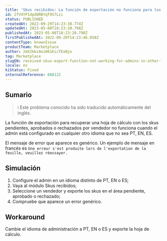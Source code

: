 ```yaml
---
title: 'Skus recibidos: La función de exportación no funciona para los administradores en otros idiomas (sólo PT, EN, ES)'
id: 2fV4YP1dpdQRBYqT9S7Lzi
status: PUBLISHED
createdAt: 2022-09-29T14:23:38.774Z
updatedAt: 2023-05-08T18:23:20.798Z
publishedAt: 2023-05-08T18:23:20.798Z
firstPublishedAt: 2022-09-29T14:23:46.858Z
contentType: knownIssue
productTeam: Marketplace
author: 2mXZkbi0oi061KicTExNjo
tag: Marketplace
slugEN: received-skus-export-function-not-working-for-admins-in-other-languages-only-pt-en-es
locale: es
kiStatus: Fixed
internalReference: 668122
---
```


## Sumario

>ℹ️ Este problema conocido ha sido traducido automáticamente del inglés.


La función de exportación para recuperar una hoja de cálculo con los skus pendientes, aprobados o rechazados por vendedor no funciona cuando el admin está configurado en cualquier otro idioma que no sea PT, EN, ES.

El mensaje de error que aparece es genérico. Un ejemplo de mensaje en francés es
`Une erreur s'est produite lors de l'exportation de la feuille, veuillez réessayer.`


##

## Simulación



1. Configure el admin en un idioma distinto de PT, EN o ES;
2. Vaya al módulo Skus recibidos;
3. Seleccione un vendedor y exporte los skus en el área pendiente, aprobado o rechazado;
4. Compruebe que aparece un error genérico.



## Workaround


Cambie el idioma de administración a PT, EN o ES y exporte la hoja de cálculo.







